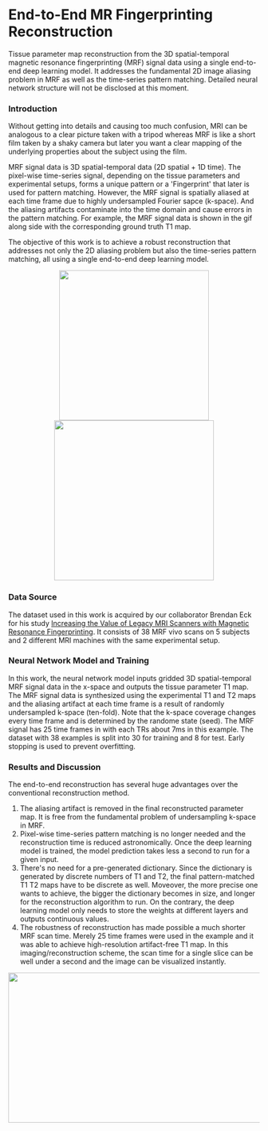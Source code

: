 # End-to-End MR Fingerprinting Reconstruction
Tissue parameter map reconstruction from the 3D spatial-temporal magnetic resonance fingerprinting (MRF) signal data using a single end-to-end deep learning model. It addresses the fundamental 2D image aliasing problem in MRF as well as the time-series pattern matching. Detailed neural network structure will not be disclosed at this moment.

### Introduction
Without getting into details and causing too much confusion, MRI can be analogous to a clear picture taken with a tripod whereas MRF is like a short film taken by a shaky camera but later you want a clear mapping of the underlying properties about the subject using the film. 

MRF signal data is 3D spatial-temporal data (2D spatial + 1D time). The pixel-wise time-series signal, depending on the tissue parameters and experimental setups, forms a unique pattern or a 'Fingerprint' that later is used for pattern matching. However, the MRF signal is spatially aliased at each time frame due to highly undersampled Fourier sapce (k-space). And the aliasing artifacts contaminate into the time domain and cause errors in the pattern matching. For example, the MRF signal data is shown in the gif along side with the corresponding ground truth T1 map.

The objective of this work is to achieve a robust reconstruction that addresses not only the 2D aliasing problem but also the time-series pattern matching, all using a single end-to-end deep learning model.

<p align="center">
<img src="https://github.com/mxf293/End-to-End_MR_Fingerprinting_Reconstruction/blob/master/pics/MRF_Signal.gif" width="300" height="300">
<img src="https://github.com/mxf293/End-to-End_MR_Fingerprinting_Reconstruction/blob/master/pics/Ground%20Truth%20T1%20Map.png" width="320" height="320">
</p>

### Data Source
The dataset used in this work is acquired by our collaborator Brendan Eck for his study [Increasing the Value of Legacy MRI Scanners with Magnetic Resonance Fingerprinting](https://www.ismrm.org/19/program_files/Th07.htm). It consists of 38 MRF vivo scans on 5 subjects and 2 different MRI machines with the same experimental setup. 

### Neural Network Model and Training
In this work, the neural network model inputs gridded 3D spatial-temporal MRF signal data in the x-space and outputs the tissue parameter T1 map. The MRF signal data is synthesized using the experimental T1 and T2 maps and the aliasing artifact at each time frame is a result of randomly undersampled k-space (ten-fold). Note that the k-space coverage changes every time frame and is determined by the randome state (seed). The MRF signal has 25 time frames in with each TRs about 7ms in this example. The dataset with 38 examples is split into 30 for training and 8 for test. Early stopping is used to prevent overfitting. 

### Results and Discussion
The end-to-end reconstruction has several huge advantages over the conventional reconstruction method. 
1. The aliasing artifact is removed in the final reconstructed parameter map. It is free from the fundamental problem of undersampling k-space in MRF.
2. Pixel-wise time-series pattern matching is no longer needed and the reconstruction time is reduced astronomically. Once the deep learning model is trained, the model prediction takes less a second to run for a given input. 
3. There's no need for a pre-generated dictionary. Since the dictionary is generated by discrete numbers of T1 and T2, the final pattern-matched T1 T2 maps have to be discrete as well. Moveover, the more precise one wants to achieve, the bigger the dictionary becomes in size, and longer for the reconstruction algorithm to run. On the contrary, the deep learning model only needs to store the weights at different layers and outputs continuous values.
4. The robustness of reconstruction has made possible a much shorter MRF scan time. Merely 25 time frames were used in the example and it was able to achieve high-resolution artifact-free T1 map. In this imaging/reconstruction scheme, the scan time for a single slice can be well under a second and the image can be visualized instantly.

<p align="center">
<img src="https://github.com/mxf293/End-to-End_MR_Fingerprinting_Reconstruction/blob/master/pics/Recon%20T1%20-%20Ground%20Truth%20T1.png" width="600" height="300">
</p>



